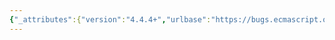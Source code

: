 ```yaml
---
{"_attributes":{"version":"4.4.4+","urlbase":"https://bugs.ecmascript.org/","maintainer":"dherman@mozilla.com"},"bug":{"bug_id":4378,"creation_ts":"2015-05-26 10:06:00 -0700","short_desc":"13.7.5.1: suggested restructuring of early errors","delta_ts":"2015-10-10 09:03:24 -0700","product":"Draft for 7th Edition","component":"Deferred from 6th edition","version":"unspecified","rep_platform":"All","op_sys":"All","bug_status":"CONFIRMED","priority":"Normal","bug_severity":"enhancement","everconfirmed":true,"reporter":{"uid":"jmdyck","name":"Michael Dyck"},"assigned_to":{"uid":"allen","name":"Allen Wirfs-Brock"},"long_desc":{"commentid":14454,"comment_count":0,"who":{"uid":"jmdyck","name":"Michael Dyck"},"bug_when":"2015-05-26 10:06:37 -0700","thetext":"In 13.7.5.1 \"Static Semantics: Early Errors\",\ngroup 1 would be easier to understand if the rules were written more like this:\n\n -  If LeftHandSideExpression is either an ObjectLiteral or an ArrayLiteral,\n    then\n     -  If the lexical token sequence matched by LeftHandSideExpression\n        can be parsed with no tokens left over using AssignmentPattern\n        as the goal symbol, then\n            Apply the Early Error rules for AssignmentPattern to the result of\n            that parse.\n     -  Else\n            It is a Syntax Error\n -  Else\n     -  If IsValidSimpleAssignmentTarget of LeftHandSideExpression is false,\n            it is a Syntax Error.\n\n     -  If the LeftHandSideExpression is\n        CoverParenthesizedExpressionAndArrowParameterList : ( Expression )\n        and [etc].\n        [This rule could be at this level or the outer level, to taste.]\n\nI realize that no set of Early Error rules is currently written this way (though there are hints of it in 14.1.2, 14.2.1, 14.5.1, and 15.2.3.1), but I think the flat-list-of-bullets format is getting in the way of clarity here."}}}
---
```

